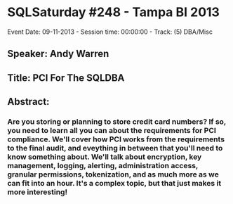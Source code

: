 # SQLSaturday #248 - Tampa BI 2013
Event Date: 09-11-2013 - Session time: 00:00:00 - Track: (5) DBA/Misc
## Speaker: Andy Warren
## Title: PCI For The SQLDBA
## Abstract:
### Are you storing or planning to store credit card numbers? If so, you need to learn all you can about the requirements for PCI compliance. We'll cover how PCI works from the requirements to the final audit, and eveything in between that you'll need to know something about. We'll talk about encryption, key management, logging, alerting, administration access, granular permissions, tokenization, and as much more as we can fit into an hour. It's a complex topic, but that just makes it more interesting!
